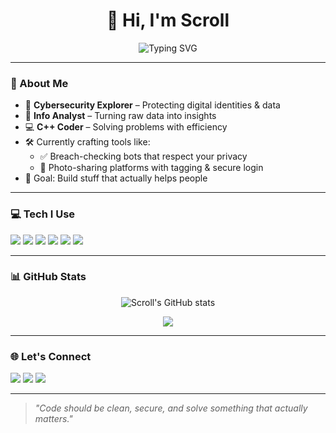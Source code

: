 <h1 align="center">👋 Hi, I'm Scroll</h1>

<p align="center">
  <img src="https://readme-typing-svg.demolab.com?font=Fira+Code&weight=600&pause=1000&center=true&width=435&lines=Cybersecurity+Enthusiast;Data+Nerd+%F0%9F%93%8A;C%2B%2B+Problem+Solver;Hackathon+Lover+%F0%9F%A4%96;Building+Smart+Tech+for+Privacy" alt="Typing SVG" />
</p>

---

### 🔧 About Me

- 🔐 **Cybersecurity Explorer** – Protecting digital identities & data  
- 🧠 **Info Analyst** – Turning raw data into insights  
- 💻 **C++ Coder** – Solving problems with efficiency  
- 🛠️ Currently crafting tools like:
  - ✅ Breach-checking bots that respect your privacy
  - 📸 Photo-sharing platforms with tagging & secure login
- 🎯 Goal: Build stuff that actually helps people

---

### 💻 Tech I Use

<p align="left">
  <img src="https://img.shields.io/badge/C%2B%2B-00599C?style=for-the-badge&logo=c%2B%2B&logoColor=white"/>
  <img src="https://img.shields.io/badge/Linux-FCC624?style=for-the-badge&logo=linux&logoColor=black"/>
  <img src="https://img.shields.io/badge/Git-F05032?style=for-the-badge&logo=git&logoColor=white"/>
  <img src="https://img.shields.io/badge/HTML5-E34F26?style=for-the-badge&logo=html5&logoColor=white"/>
  <img src="https://img.shields.io/badge/Markdown-000000?style=for-the-badge&logo=markdown&logoColor=white"/>
  <img src="https://img.shields.io/badge/VS%20Code-007ACC?style=for-the-badge&logo=visual-studio-code&logoColor=white"/>
</p>

---

### 📊 GitHub Stats

<p align="center">
  <img src="https://github-readme-stats.vercel.app/api?username=your-github-username&show_icons=true&theme=tokyonight" alt="Scroll's GitHub stats"/>
</p>

<p align="center">
  <img src="https://github-readme-streak-stats.herokuapp.com?user=your-github-username&theme=tokyonight&date_format=M%20j%5B%2C%20Y%5D" />
</p>

---

### 🌐 Let's Connect

<p>
  <a href="mailto:your.email@example.com"><img src="https://img.shields.io/badge/Email-D14836?style=for-the-badge&logo=gmail&logoColor=white"></a>
  <a href="https://www.linkedin.com/in/your-profile/"><img src="https://img.shields.io/badge/LinkedIn-blue?style=for-the-badge&logo=linkedin&logoColor=white"></a>
  <a href="https://your-website.com"><img src="https://img.shields.io/badge/Portfolio-grey?style=for-the-badge&logo=firefox-browser&logoColor=white"></a>
</p>

---

> _"Code should be clean, secure, and solve something that actually matters."_

<!-- Feel free to fork, star, or reach out — I'm always up for a collab! -->
